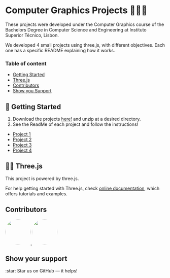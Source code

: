 # Computer Graphics Projects 👩🏽‍💻

These projects were developed under the Computer Graphics course of the Bachelors Degree in Computer Science and Engineering at Instituto Superior Técnico, Lisbon.

We developed 4 small projects using three.js, with different objectives. Each one has a specific README explaining how it works.


### Table of content

- [Getting Started](#getting_started)
- [Three.js](#three-js)
- [Contributors](#contributors)
- [Show you Support](#support)


<a name="getting_started"> 
	
##  🚀 Getting Started

</a>

1. Download the projects [here!](https://github.com/marianasrv/computer-graphics/archive/main.zip) and unzip at a desired directory. 
2. See the ReadMe of each project and follow the instructions!

- [Project 1](https://github.com/marianasrv/computer-graphics/tree/main/Project1)
- [Project 2](https://github.com/marianasrv/computer-graphics/tree/main/Project2)
- [Project 3](https://github.com/marianasrv/computer-graphics/tree/main/Project3)
- [Project 4](https://github.com/marianasrv/computer-graphics/tree/main/Project4)


<a name="flutter"> 
	
## 👩‍💻 Three.js

</a>
This project is powered by three.js.

For help getting started with Three.js, check
[online documentation](https://threejs.org), which offers tutorials and examples.

 
<a name="contributors"> 
  
## Contributors

</a>

<a href="https://github.com/marianasrv">
	<img src="https://github.com/marianasrv.png" width="80" style="border-radius:50%">
</a>
<a href="https://github.com/gonmelo">
	<img src="https://github.com/gonmelo.png" width="80" style="border-radius:50%">
</a>

<a name="support"> 
	
## Show your support 

</a>
:star: Star us on GitHub — it helps!
